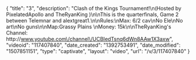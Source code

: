 {
    "title": "3",
    "description": "Clash of the Kings Tournament!\n(Hosted by PixelatedApollo and TheRyanKing )\n\nThis is the quarterfinals, Game 2 between Telemnar and alextgreat1.\n\nRules:\nMax: 6\/2 cav\nNo Ele\nNo art\nNo guns\n\nMap:Grassy Plains \nMoney: 15k\n\nTheRyanKing's Channel: http:\/\/www.youtube.com\/channel\/UCBIedTsnq6dWn8AAw1X3axw",
    "videoid": "117407840",
    "date_created": "1392753491",
    "date_modified": "1507851151",
    "type": "captivate",
    "layout": "video",
    "url": "\/v\/3\/117407840"
}
